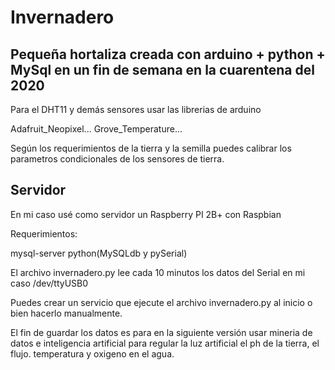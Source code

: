# Invernadero

Pequeña hortaliza creada con arduino + python + MySql en un fin de semana en la cuarentena del 2020
------------------------------------------------------------------------------------------------
Para el DHT11 y demás sensores usar las librerias de arduino 

Adafruit_Neopixel...
Grove_Temperature...

Según los requerimientos de la tierra y la semilla puedes calibrar los parametros condicionales de los sensores de tierra.


Servidor
------------------------------------------------------------------------------------------------
En mi caso usé como servidor un Raspberry PI 2B+ con Raspbian

Requerimientos:

mysql-server
python(MySQLdb y pySerial)

El archivo invernadero.py lee cada 10 minutos los datos del Serial en mi caso /dev/ttyUSB0

Puedes crear un servicio que ejecute el archivo invernadero.py al inicio o bien hacerlo manualmente.

El fin de guardar los datos es para en la siguiente versión usar mineria de datos e inteligencia artificial para regular la luz artificial
el ph de la tierra, el flujo. temperatura y oxigeno en el agua.
